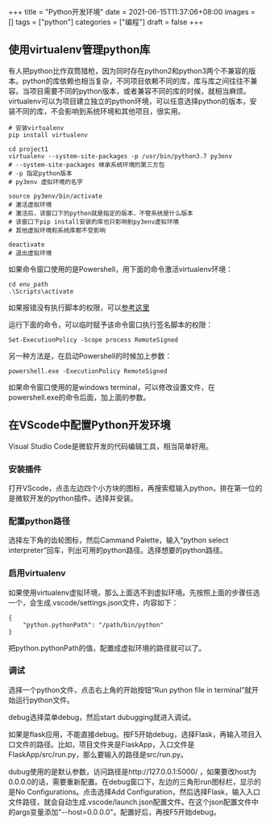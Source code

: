 +++
title = "Python开发环境"
date = 2021-06-15T11:37:06+08:00
images = []
tags = ["python"]
categories = ["编程"]
draft = false
+++

## 使用virtualenv管理python库

有人把python比作双筒猎枪，因为同时存在python2和python3两个不兼容的版本。python的库依赖也相当复杂，不同项目依赖不同的库，库与库之间往往不兼容。当项目需要不同的python版本，或者兼容不同的库的时候，就相当麻烦。virtualenv可以为项目建立独立的python环境，可以任意选择python的版本，安装不同的库，不会影响到系统环境和其他项目，很实用。

```
# 安装virtualenv
pip install virtualenv

cd project1
virtualenv --system-site-packages -p /usr/bin/python3.7 py3env
# --system-site-packages 继承系统环境的第三方包
# -p 指定python版本
# py3env 虚拟环境的名字

source py3env/bin/activate
# 激活虚拟环境
# 激活后，该窗口下的python就是指定的版本，不管系统是什么版本
# 该窗口下pip install安装的库也只影响到py3env虚拟环境
# 其他虚拟环境和系统库都不受影响

deactivate
# 退出虚拟环境
```

如果命令窗口使用的是Powershell，用下面的命令激活virtualenv环境：

```
cd env_path
.\Scripts\activate
```

如果报错没有执行脚本的权限，可以[参考这里](https://docs.microsoft.com/zh-cn/powershell/module/microsoft.powershell.core/about/about_execution_policies?view=powershell-7)

运行下面的命令，可以临时赋予该命令窗口执行签名脚本的权限：

```
Set-ExecutionPolicy -Scope process RemoteSigned
```

另一种方法是，在启动Powershell的时候加上参数：

```
powershell.exe -ExecutionPolicy RemoteSigned
```

如果命令窗口使用的是windows terminal，可以修改设置文件，在powershell.exe的命令后面，加上面的参数。

## 在VScode中配置Python开发环境

Visual Studio Code是微软开发的代码编辑工具，相当简单好用。

### 安装插件

打开VScode，点击左边四个小方块的图标，再搜索框输入python，排在第一位的是微软开发的python插件。选择并安装。

### 配置python路径

选择左下角的齿轮图标，然后Cammand Palette，输入“python select interpreter”回车，列出可用的python路径。选择想要的python路径。

### 启用virtualenv

如果使用virtualenv虚拟环境，那么上面选不到虚拟环境。先按照上面的步骤任选一个，会生成.vscode/settings.json文件，内容如下：

```
{
    "python.pythonPath": "/path/bin/python"
}
```

把python.pythonPath的值，配置成虚拟环境的路径就可以了。

### 调试

选择一个python文件，点击右上角的开始按钮“Run python file in terminal”就开始运行python文件。

debug选择菜单debug，然后start dubugging就进入调试。

如果是flask应用，不能直接debug。按F5开始debug，选择Flask，再输入项目入口文件的路径。比如，项目文件夹是FlaskApp，入口文件是FlaskApp/src/run.py，那么要输入的路径是src/run.py。

dubug使用的是默认参数，访问路径是http://127.0.0.1:5000/ ，如果要改host为0.0.0.0的话，需要重新配置。在debug窗口下，左边的三角形run图标栏，显示的是No Configurations。点击选择Add Configuration，然后选择Flask，输入入口文件路径，就会自动生成.vscode/launch.json配置文件。在这个json配置文件中的args变量添加"--host=0.0.0.0"。配置好后，再按F5开始debug。